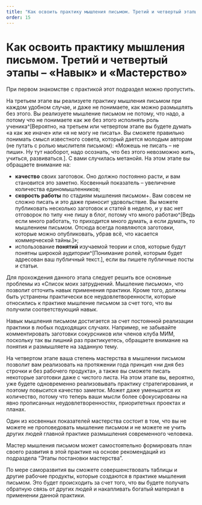 ```yaml
---
title: "Как освоить практику мышления письмом. Третий и четвертый этапы – «Навык» и «Мастерство»"
order: 15
---
```


# Как освоить практику мышления письмом. Третий и четвертый этапы – «Навык» и «Мастерство»

При первом знакомстве с практикой этот подраздел можно пропустить.

На третьем этапе вы реализуете практику мышления письмом при каждом удобном случае, и даже не понимаете, как можно размышлять без этого. Вы реализуете мышление письмом не потому, что надо, а потому что не понимаете как же без этого исполнять роль ученика^[Вероятно, на третьем или четвертом этапе вы будете думать «а как же иначе» или «я не могу не писать». Вы сможете правильно понимать смысл известного совета, который дается молодым авторам (не путать с ролью мыслителя письмом): «Можешь не писать – не пиши». Ну тут наоборот, надо осознать, что без этого невозможно жить, учиться, развиваться.]. С вами случилась метанойя. На этом этапе вы обращаете внимание на:

* **качество** своих заготовок. Оно должно постоянно расти, и вам становится это заметно. Косвенный показатель – увеличение количества единомышленников;
* **скорость работы** по стадиям мышления письмом+. Вам совсем не сложно писать и это даже приносит удовольствие. Вы можете публиковать несколько заготовок и статей в неделю, и у вас нет отговорок по типу «не пишу в блог, потому что много работаю^[Ведь если много работать, то приходится много думать, а если думать, то мышлением письмом. Отсюда всегда появляются заготовки, которые можно опубликовать, убрав всё, что касается коммерческой тайны.]»;
* использование **понятий** изучаемой теории и слов, которые будут понятны широкой аудитории^[Понимание ролей, которым будет адресован ваш публичный текст.], если вы пишете публичные посты и статьи.

Для прохождения данного этапа следует решить все основные проблемы из «Список моих затруднений. Мышление письмом», что позволит отточить навык применения практики. Кроме того, должны быть устранены практически все неудовлетворенности, которые относились к практике мышление письмом за счет того, что вы получили соответствующий навык.

Навык мышления письмом достигается за счет постоянной реализации практики в любых подходящих случаях. Например, не забывайте комментировать заготовки сокурсников или членов клуба МИМ, поскольку так вы лишний раз практикуетесь, обращаете внимание на понятия и размышляете на заданную тему.

На четвертом этапе ваша степень мастерства в мышлении письмом позволит вам реализовать на протяжении года принцип «ни дня без строчки и без рабочего продукта», а также вы сможете писать некоторые заготовки даже с чистого листа. На этом этапе вы, вероятно, уже будете одновременно реализовывать практику стратегирования, и поэтому повысится качество заметок. Может даже уменьшится их количество, потому что теперь ваши мысли более сфокусированы на явно прописанных неудовлетворенностях, приоритетных проектах и планах.

Один из косвенных показателей мастерства состоит в том, что вы не можете не проповедовать мышление письмом и не можете не учить других людей главной практике размышления современного человека.

Мастер мышления письмом может самостоятельно формировать план своего развития в этой практике на основе рекомендаций из подраздела “Этапы постановки мастерства”.

По мере саморазвития вы сможете совершенствовать таблицы и другие рабочие продукты, которые создаются в практике мышления письмом. Это будет происходить за счет того, что вы будете получать обратную связь от других людей и накапливать богатый материал в применении данной практики.